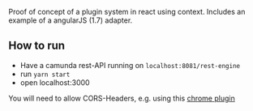 Proof of concept of a plugin system in react using context. Includes an example of a angularJS (1.7) adapter.

## How to run
* Have a camunda rest-API running on `localhost:8081/rest-engine`
* run `yarn start`
* open localhost:3000

You will need to allow CORS-Headers, e.g. using this [chrome plugin](https://chrome.google.com/webstore/detail/allow-control-allow-origi/nlfbmbojpeacfghkpbjhddihlkkiljbi?hl=en)